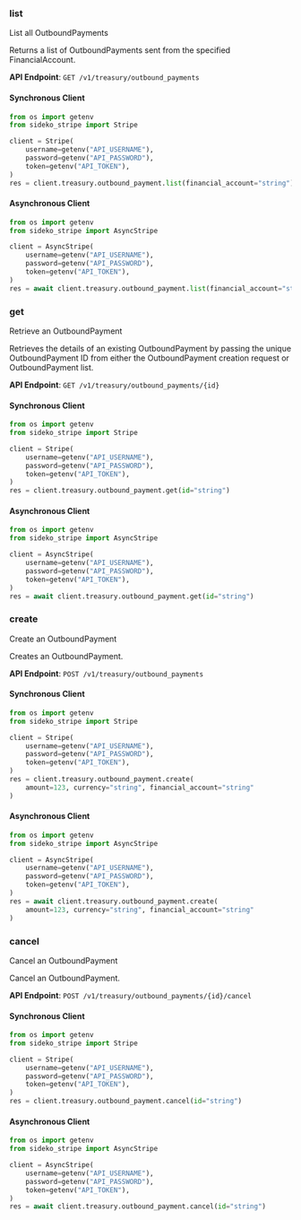 
### list <a name="list"></a>
List all OutboundPayments

<p>Returns a list of OutboundPayments sent from the specified FinancialAccount.</p>

**API Endpoint**: `GET /v1/treasury/outbound_payments`

#### Synchronous Client

```python
from os import getenv
from sideko_stripe import Stripe

client = Stripe(
    username=getenv("API_USERNAME"),
    password=getenv("API_PASSWORD"),
    token=getenv("API_TOKEN"),
)
res = client.treasury.outbound_payment.list(financial_account="string")
```

#### Asynchronous Client

```python
from os import getenv
from sideko_stripe import AsyncStripe

client = AsyncStripe(
    username=getenv("API_USERNAME"),
    password=getenv("API_PASSWORD"),
    token=getenv("API_TOKEN"),
)
res = await client.treasury.outbound_payment.list(financial_account="string")
```

### get <a name="get"></a>
Retrieve an OutboundPayment

<p>Retrieves the details of an existing OutboundPayment by passing the unique OutboundPayment ID from either the OutboundPayment creation request or OutboundPayment list.</p>

**API Endpoint**: `GET /v1/treasury/outbound_payments/{id}`

#### Synchronous Client

```python
from os import getenv
from sideko_stripe import Stripe

client = Stripe(
    username=getenv("API_USERNAME"),
    password=getenv("API_PASSWORD"),
    token=getenv("API_TOKEN"),
)
res = client.treasury.outbound_payment.get(id="string")
```

#### Asynchronous Client

```python
from os import getenv
from sideko_stripe import AsyncStripe

client = AsyncStripe(
    username=getenv("API_USERNAME"),
    password=getenv("API_PASSWORD"),
    token=getenv("API_TOKEN"),
)
res = await client.treasury.outbound_payment.get(id="string")
```

### create <a name="create"></a>
Create an OutboundPayment

<p>Creates an OutboundPayment.</p>

**API Endpoint**: `POST /v1/treasury/outbound_payments`

#### Synchronous Client

```python
from os import getenv
from sideko_stripe import Stripe

client = Stripe(
    username=getenv("API_USERNAME"),
    password=getenv("API_PASSWORD"),
    token=getenv("API_TOKEN"),
)
res = client.treasury.outbound_payment.create(
    amount=123, currency="string", financial_account="string"
)
```

#### Asynchronous Client

```python
from os import getenv
from sideko_stripe import AsyncStripe

client = AsyncStripe(
    username=getenv("API_USERNAME"),
    password=getenv("API_PASSWORD"),
    token=getenv("API_TOKEN"),
)
res = await client.treasury.outbound_payment.create(
    amount=123, currency="string", financial_account="string"
)
```

### cancel <a name="cancel"></a>
Cancel an OutboundPayment

<p>Cancel an OutboundPayment.</p>

**API Endpoint**: `POST /v1/treasury/outbound_payments/{id}/cancel`

#### Synchronous Client

```python
from os import getenv
from sideko_stripe import Stripe

client = Stripe(
    username=getenv("API_USERNAME"),
    password=getenv("API_PASSWORD"),
    token=getenv("API_TOKEN"),
)
res = client.treasury.outbound_payment.cancel(id="string")
```

#### Asynchronous Client

```python
from os import getenv
from sideko_stripe import AsyncStripe

client = AsyncStripe(
    username=getenv("API_USERNAME"),
    password=getenv("API_PASSWORD"),
    token=getenv("API_TOKEN"),
)
res = await client.treasury.outbound_payment.cancel(id="string")
```
